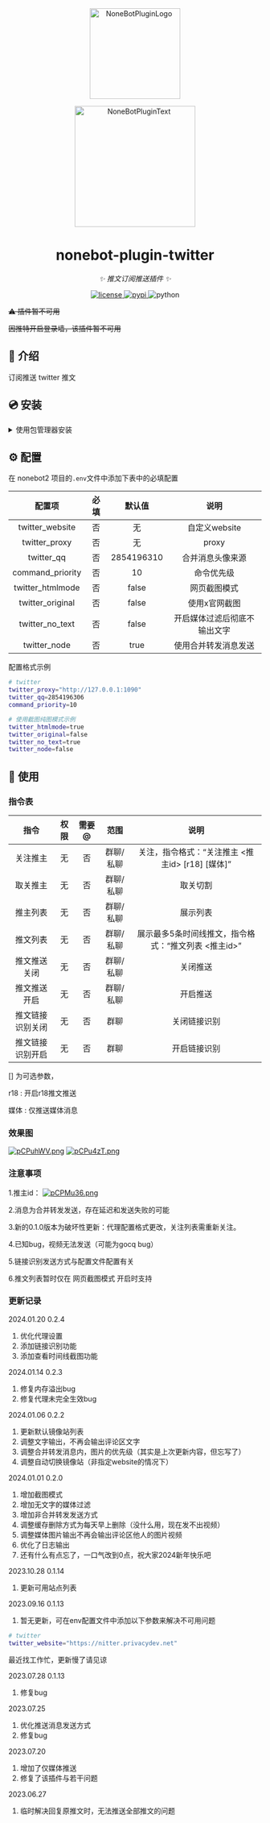 <div align="center">
  <a href="https://v2.nonebot.dev/store"><img src="https://github.com/A-kirami/nonebot-plugin-template/blob/resources/nbp_logo.png" width="180" height="180" alt="NoneBotPluginLogo"></a>
  <br>
  <p><img src="https://github.com/A-kirami/nonebot-plugin-template/blob/resources/NoneBotPlugin.svg" width="240" alt="NoneBotPluginText"></p>
</div>

<div align="center">

# nonebot-plugin-twitter

_✨ 推文订阅推送插件 ✨_


<a href="./LICENSE">
    <img src="https://img.shields.io/github/license/nek0us/nonebot-plugin-twitter.svg" alt="license">
</a>
<a href="https://pypi.python.org/pypi/nonebot-plugin-twitter">
    <img src="https://img.shields.io/pypi/v/nonebot-plugin-twitter.svg" alt="pypi">
</a>
<img src="https://img.shields.io/badge/python-3.8+-blue.svg" alt="python">

</div>

~~⚠ 插件暂不可用~~

~~因推特开启登录墙，该插件暂不可用~~

## 📖 介绍

订阅推送 twitter 推文

## 💿 安装

<details>
<summary>使用包管理器安装</summary>
在 nonebot2 项目的插件目录下, 打开命令行, 根据你使用的包管理器, 输入相应的安装命令

<details>
<summary>pip</summary>

    pip install nonebot-plugin-twitter
</details>
<details>
<summary>pdm</summary>

    pdm add nonebot-plugin-twitter
</details>
<details>
<summary>poetry</summary>

    poetry add nonebot-plugin-twitter
</details>
<details>
<summary>conda</summary>

    conda install nonebot-plugin-twitter
</details>

打开 nonebot2 项目根目录下的 `pyproject.toml` 文件, 在 `[tool.nonebot]` 部分追加写入

    plugins = ["nonebot_plugin_twitter"]

</details>

## ⚙️ 配置

 
在 nonebot2 项目的`.env`文件中添加下表中的必填配置

| 配置项 | 必填 | 默认值 | 说明 |
|:-----:|:----:|:----:|:----:|
| twitter_website | 否 | 无 | 自定义website |
| twitter_proxy | 否 | 无 | proxy |
| twitter_qq | 否 | 2854196310 | 合并消息头像来源 |
| command_priority | 否 | 10 | 命令优先级 |
| twitter_htmlmode | 否 | false | 网页截图模式 |
| twitter_original | 否 | false | 使用x官网截图 |
| twitter_no_text | 否 | false | 开启媒体过滤后彻底不输出文字 |
| twitter_node | 否 | true | 使用合并转发消息发送 |

配置格式示例
```bash
# twitter
twitter_proxy="http://127.0.0.1:1090"
twitter_qq=2854196306
command_priority=10

# 使用截图纯图模式示例
twitter_htmlmode=true
twitter_original=false
twitter_no_text=true
twitter_node=false
```

## 🎉 使用
### 指令表
| 指令 | 权限 | 需要@ | 范围 | 说明 |
|:-----:|:----:|:----:|:----:|:----:|
| 关注推主 | 无 | 否 | 群聊/私聊 | 关注，指令格式：“关注推主 <推主id> [r18] [媒体]”|
| 取关推主 | 无 | 否 | 群聊/私聊 | 取关切割 |
| 推主列表 | 无 | 否 | 群聊/私聊 | 展示列表 |
| 推文列表 | 无 | 否 | 群聊/私聊 | 展示最多5条时间线推文，指令格式：“推文列表 <推主id>” |
| 推文推送关闭 | 无 | 否 | 群聊/私聊 | 关闭推送 |
| 推文推送开启 | 无 | 否 | 群聊/私聊 | 开启推送 |
| 推文链接识别关闭 | 无 | 否 | 群聊 | 关闭链接识别 |
| 推文链接识别开启 | 无 | 否 | 群聊 | 开启链接识别 |


[] 为可选参数，

r18 : 开启r18推文推送

媒体 : 仅推送媒体消息

### 效果图
[![pCPuhWV.png](https://s1.ax1x.com/2023/06/05/pCPuhWV.png)](https://imgse.com/i/pCPuhWV)
[![pCPu4zT.png](https://s1.ax1x.com/2023/06/05/pCPu4zT.png)](https://imgse.com/i/pCPu4zT)
### 注意事项
1.推主id：
[![pCPMu36.png](https://s1.ax1x.com/2023/06/05/pCPMu36.png)](https://imgse.com/i/pCPMu36)

2.消息为合并转发发送，存在延迟和发送失败的可能

3.新的0.1.0版本为破坏性更新：代理配置格式更改，关注列表需重新关注。

4.已知bug，视频无法发送（可能为gocq bug）

5.链接识别发送方式与配置文件配置有关

6.推文列表暂时仅在 网页截图模式 开启时支持

### 更新记录
2024.01.20 0.2.4
1. 优化代理设置
2. 添加链接识别功能
3. 添加查看时间线截图功能
   

2024.01.14 0.2.3
1. 修复内存溢出bug
2. 修复代理未完全生效bug


2024.01.06 0.2.2
1. 更新默认镜像站列表
2. 调整文字输出，不再会输出评论区文字
3. 调整合并转发消息内，图片的优先级（其实是上次更新内容，但忘写了）
4. 调整自动切换镜像站（非指定website的情况下）


2024.01.01 0.2.0
1. 增加截图模式
2. 增加无文字的媒体过滤
3. 增加非合并转发发送方式
4. 调整缓存删除方式为每天早上删除（没什么用，现在发不出视频）
5. 调整媒体图片输出不再会输出评论区他人的图片视频
6. 优化了日志输出
7. 还有什么有点忘了，一口气改到0点，祝大家2024新年快乐吧


2023.10.28 0.1.14
1. 更新可用站点列表


2023.09.16 0.1.13
1. 暂无更新，可在env配置文件中添加以下参数来解决不可用问题
```bash
# twitter
twitter_website="https://nitter.privacydev.net"
```

最近找工作忙，更新慢了请见谅


2023.07.28 0.1.13
1. 修复bug


2023.07.25

1. 优化推送消息发送方式
2. 修复bug

2023.07.20

1. 增加了仅媒体推送
2. 修复了该插件与若干问题


2023.06.27

1. 临时解决回复原推文时，无法推送全部推文的问题

